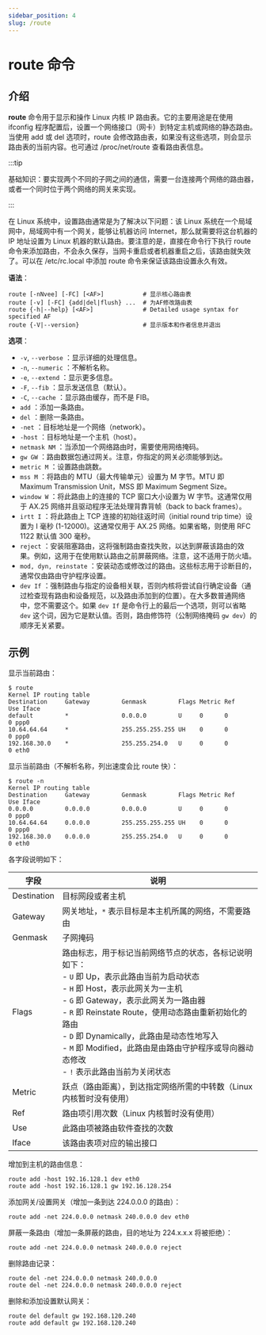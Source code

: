 ```yaml
---
sidebar_position: 4
slug: /route
---
```


# route 命令



## 介绍

**route** 命令用于显示和操作 Linux 内核 IP 路由表。它的主要用途是在使用 ifconfig 程序配置后，设置一个网络接口（网卡）到特定主机或网络的静态路由。当使用 add 或 del 选项时，route 会修改路由表，如果没有这些选项，则会显示路由表的当前内容。也可通过 /proc/net/route 查看路由表信息。

:::tip

基础知识：要实现两个不同的子网之间的通信，需要一台连接两个网络的路由器，或者一个同时位于两个网络的网关来实现。

:::

在 Linux 系统中，设置路由通常是为了解决以下问题：该 Linux 系统在一个局域网中，局域网中有一个网关，能够让机器访问 Internet，那么就需要将这台机器的 IP 地址设置为 Linux 机器的默认路由。要注意的是，直接在命令行下执行 route 命令来添加路由，不会永久保存，当网卡重启或者机器重启之后，该路由就失效了。可以在 /etc/rc.local 中添加 route 命令来保证该路由设置永久有效。

**语法**：

```shell
route [-nNvee] [-FC] [<AF>]           # 显示核心路由表
route [-v] [-FC] {add|del|flush} ...  # 为AF修改路由表
route {-h|--help} [<AF>]              # Detailed usage syntax for specified AF
route {-V|--version}                  # 显示版本和作者信息并退出
```

**选项**：

- `-v`, `--verbose` ：显示详细的处理信息。
- `-n`, `--numeric` ：不解析名称。
- `-e`, `--extend` ：显示更多信息。
- `-F`, `--fib` ：显示发送信息（默认）。
- `-C`, `--cache` ：显示路由缓存，而不是 FIB。
- `add` ：添加一条路由。
- `del` ：删除一条路由。
- `-net` ：目标地址是一个网络（network）。
- `-host` ：目标地址是一个主机（host）。
- `netmask NM` ：当添加一个网络路由时，需要使用网络掩码。
- `gw GW` ：路由数据包通过网关。注意，你指定的网关必须能够到达。
- `metric M` ：设置路由跳数。
- `mss M` ：将路由的 MTU（最大传输单元）设置为 M 字节。MTU 即 Maximum Transmission Unit，MSS 即 Maximum Segment Size。
- `window W` ：将此路由上的连接的 TCP 窗口大小设置为 W 字节。这通常仅用于 AX.25 网络并且驱动程序无法处理背靠背帧（back to back frames）。
- `irtt I` ：将此路由上 TCP 连接的初始往返时间（initial round trip time）设置为 I 毫秒 (1-12000)。这通常仅用于 AX.25 网络。如果省略，则使用 RFC 1122 默认值 300 毫秒。 
- `reject` ：安装阻塞路由，这将强制路由查找失败，以达到屏蔽该路由的效果。例如，这用于在使用默认路由之前屏蔽网络。注意，这不适用于防火墙。
- `mod, dyn, reinstate` ：安装动态或修改过的路由。这些标志用于诊断目的，通常仅由路由守护程序设置。
- `dev If` ：强制路由与指定的设备相关联，否则内核将尝试自行确定设备（通过检查现有路由和设备规范，以及路由添加到的位置）。在大多数普通网络中，您不需要这个。如果 `dev If` 是命令行上的最后一个选项，则可以省略 `dev` 这个词，因为它是默认值。否则，路由修饰符（公制网络掩码 `gw dev`）的顺序无关紧要。



## 示例

显示当前路由：

```shell
$ route
Kernel IP routing table
Destination     Gateway         Genmask         Flags Metric Ref    Use Iface
default         *               0.0.0.0         U     0      0        0 ppp0
10.64.64.64     *               255.255.255.255 UH    0      0        0 ppp0
192.168.30.0    *               255.255.254.0   U     0      0        0 eth0
```

显示当前路由（不解析名称，列出速度会比 route 快）：

```shell
$ route -n
Kernel IP routing table
Destination     Gateway         Genmask         Flags Metric Ref    Use Iface
0.0.0.0         0.0.0.0         0.0.0.0         U     0      0        0 ppp0
10.64.64.64     0.0.0.0         255.255.255.255 UH    0      0        0 ppp0
192.168.30.0    0.0.0.0         255.255.254.0   U     0      0        0 eth0
```

各字段说明如下：

| 字段        | 说明                                                         |
| ----------- | ------------------------------------------------------------ |
| Destination | 目标网段或者主机                                             |
| Gateway     | 网关地址，`*` 表示目标是本主机所属的网络，不需要路由         |
| Genmask     | 子网掩码                                                     |
| Flags       | 路由标志，用于标记当前网络节点的状态，各标记说明如下：<br/>- `U` 即 Up，表示此路由当前为启动状态<br/>- `H` 即 Host，表示此网关为一主机<br/>- `G` 即 Gateway，表示此网关为一路由器<br/>- `R` 即 Reinstate Route，使用动态路由重新初始化的路由<br/>- `D` 即 Dynamically，此路由是动态性地写入<br/>- `M` 即 Modified，此路由是由路由守护程序或导向器动态修改<br/>- `!` 表示此路由当前为关闭状态 |
| Metric      | 跃点（路由距离），到达指定网络所需的中转数（Linux 内核暂时没有使用） |
| Ref         | 路由项引用次数（Linux 内核暂时没有使用）                     |
| Use         | 此路由项被路由软件查找的次数                                 |
| Iface       | 该路由表项对应的输出接口                                     |

增加到主机的路由信息：

```shell
route add -host 192.16.128.1 dev eth0
route add -host 192.16.128.1 gw 192.16.128.254
```

添加网关/设置网关（增加一条到达 224.0.0.0 的路由）：

```shell
route add -net 224.0.0.0 netmask 240.0.0.0 dev eth0
```

屏蔽一条路由（增加一条屏蔽的路由，目的地址为 224.x.x.x 将被拒绝）：

```shell
route add -net 224.0.0.0 netmask 240.0.0.0 reject
```

删除路由记录：

```shell
route del -net 224.0.0.0 netmask 240.0.0.0
route del -net 224.0.0.0 netmask 240.0.0.0 reject
```

删除和添加设置默认网关：

```shell
route del default gw 192.168.120.240
route add default gw 192.168.120.240
```


